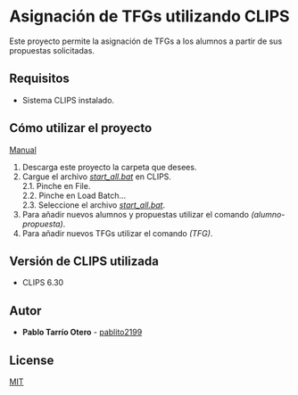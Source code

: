 # Asignación de TFGs utilizando CLIPS
Este proyecto permite la asignación de TFGs a los alumnos a partir de sus propuestas solicitadas.

## Requisitos
- Sistema CLIPS instalado.

## Cómo utilizar el proyecto
[Manual](https://github.com/pablito2199/Asignacion-de-TFGs-en-CLIPS/blob/main/Manual.pdf)
1. Descarga este proyecto la carpeta que desees.
2. Cargue el archivo [*start_all.bat*](https://github.com/pablito2199/Asignacion-de-TFGs-en-CLIPS/blob/main/start_all.bat) en CLIPS.
	<br>2.1. Pinche en File.
	<br>2.2. Pinche en Load Batch...
	<br>2.3. Seleccione el archivo [*start_all.bat*](https://github.com/pablito2199/Asignacion-de-TFGs-en-CLIPS/blob/main/start_all.bat).
3. Para añadir nuevos alumnos y propuestas utilizar el comando _(alumno-propuesta)_.
4. Para añadir nuevos TFGs utilizar el comando _(TFG)_.

## Versión de CLIPS utilizada
- CLIPS 6.30

## Autor
- **Pablo Tarrío Otero** - [pablito2199](https://github.com/pablito2199)

## License
[MIT](https://github.com/pablito2199/Asignacion-de-TFGs-en-CLIPS/blob/main/LICENSE.md)
